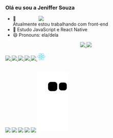 ### Olá eu sou a Jeniffer Souza
<img src="https://raw.githubusercontent.com/MicaelliMedeiros/micaellimedeiros/master/image/computer-illustration.png" min-width="400px" max-width="400px" width="400px" align="right">

- 🔭 Atualmente estou trabalhando com front-end
- 🌱 Estudo JavaScript e React Native
- 😄 Pronouns: ela/dela
<div align="center">
  <a href="https://github.com/jeniffersouza">
  <img height="150em" src="https://github-readme-stats.vercel.app/api?username=jeniffersouza&show_icons=true&theme=synthwave&include_all_commits=true&count_private=true"/>
    
  <img height="160em" src="https://github-readme-stats.vercel.app/api/top-langs/?username=jeniffersouza&layout=compact&langs_count=7&theme=synthwave"/>
</div>
  <p>
<img src="https://img.shields.io/badge/-HTML5-E34F26?style=flat-square&logo=html5&logoColor=white" height="25"<> 
<img src="https://img.shields.io/badge/-CSS3-1572B6?style=flat-square&logo=css3" height="25"> 
<img src="https://img.shields.io/badge/JavaScript-F7DF1E?style=for-the-badge&logo=javascript&logoColor=black" height="25">
<img src="https://img.shields.io/badge/-Git-black?style=flat-square&logo=git" height="25"> 
<img src="https://img.shields.io/badge/-GitHub-181717?style=flat-square&logo=github" height="25">
<img src="https://raw.githubusercontent.com/devicons/devicon/master/icons/react/react-original.svg" height="25"></p>

 
 ##
 
<div>

 <a href="https://instagram.com/jeniffersouza.dev" target="_blank"><img src="https://img.shields.io/badge/-Instagram-%23E4405F?style=for-the-badge&logo=instagram&logoColor=white" target="_blank"></a>
   <a href="https://www.youtube.com/channel/UCaSASWITT0AWhzhU7mprJkQ" target="_blank"><img src="https://img.shields.io/badge/YouTube-FF0000?style=for-the-badge&logo=youtube&logoColor=white" target="_blank"></a>
 <a href="https://www.twitch.tv/jeniffersouza" target="_blank"><img src="https://img.shields.io/badge/Twitch-9146FF?style=for-the-badge&logo=twitch&logoColor=white" target="_blank"></a>
 <a href = "mailto:ajenifferbsouza@gmail.com"><img src="https://img.shields.io/badge/-Gmail-%23333?style=for-the-badge&logo=gmail&logoColor=white" target="_blank"></a>
 <a href="https://www.linkedin.com/in/jeniffer-souza-748894170/" target="_blank"><img src="https://img.shields.io/badge/-LinkedIn-%230077B5?style=for-the-badge&logo=linkedin&logoColor=white" target="_blank"></a> 
   ![Snake animation](https://github.com/jeniffersouza/jeniffersouza/blob/output/github-contribution-grid-snake.svg)
</div>
  
   
